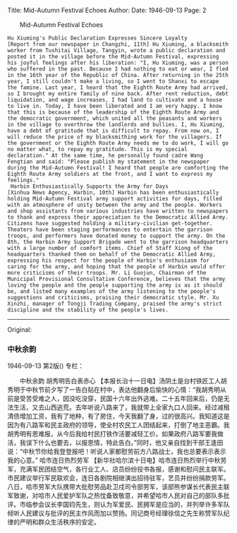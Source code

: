 Title: Mid-Autumn Festival Echoes
Author: 
Date: 1946-09-13
Page: 2

　　Mid-Autumn Festival Echoes

    Hu Xiuming's Public Declaration Expresses Sincere Loyalty
    [Report from our newspaper in Changzhi, 11th] Hu Xiuming, a blacksmith worker from Tushitai Village, Tangyin, wrote a public declaration and posted it in the village before the Mid-Autumn Festival, expressing his joyful feelings after his liberation: "I, Hu Xiuming, was a person who suffered in the past. Because I had nothing to eat or wear, I fled in the 16th year of the Republic of China. After returning in the 25th year, I still couldn't make a living, so I went to Shanxi to escape the famine. Last year, I heard that the Eighth Route Army had arrived, so I brought my entire family of nine back. After rent reduction, debt liquidation, and wage increases, I had land to cultivate and a house to live in. Today, I have been liberated and I am very happy. I know that this is because of the leadership of the Eighth Route Army and the democratic government, which united all the peasants and workers in the village to overthrow the landlords and bullies. I, Hu Xiuming, have a debt of gratitude that is difficult to repay. From now on, I will reduce the price of my blacksmithing work for the villagers. If the government or the Eighth Route Army needs me to do work, I will go no matter what, to repay my gratitude. This is my special declaration." At the same time, he personally found cadre Wang Fengtian and said: "Please publish my statement in the newspaper during the Mid-Autumn Festival! I heard that people are comforting the Eighth Route Army soldiers at the front, and I want to express my feelings."
     Harbin Enthusiastically Supports the Army for Days
    [Xinhua News Agency, Harbin, 10th] Harbin has been enthusiastically holding Mid-Autumn Festival army support activities for days, filled with an atmosphere of unity between the army and the people. Workers and shop assistants from various industries have written to newspapers to thank and express their appreciation to the Democratic Allied Army. Citizens have suggested holding a military-civilian get-together. Theaters have been staging performances to entertain the garrison troops, and performers have donated money to support the army. On the 8th, the Harbin Army Support Brigade went to the garrison headquarters with a large number of comfort items. Chief of Staff Xiong of the headquarters thanked them on behalf of the Democratic Allied Army, expressing his respect for the people of Harbin's enthusiasm for caring for the army, and hoping that the people of Harbin would offer more criticisms of their troops. Mr. Li Guojun, Chairman of the Municipal Provisional Consultative Conference, believes that the army loving the people and the people supporting the army is as it should be, and listed many examples of the army listening to the people's suggestions and criticisms, praising their democratic style. Mr. Xu Xinzhi, manager of Tongji Trading Company, praised the army's strict discipline and the stability of the people's lives.



<hr /> 

Original: 


### 中秋余韵

1946-09-13
第2版()
专栏：

　　中秋余韵
    胡秀明告白表赤心
    【本报长治十一日电】汤阴土是台村铁匠工人胡秀明于中秋节前夕写了一告白贴在村中，表达他翻身后愉快的心情：“我胡秀明从前是受苦受难之人，因没吃没穿，民国十六年出外逃难。二十五年回来后，仍是无法生活，又去山西逃荒。去年听说八路来了，我就带上全家九口人回来。经过减租清债增加工资，我有了地种，有了房住，今天我翻了身，过的很高兴。我知道这是因为有八路军和民主政府的领导，使全村农民工人团结起来，打倒了地主恶霸。我胡秀明有恩难报，从今后我给村民打铁作活要减轻工价。如果政府八路军要我做活，我误下什么也要去，以报恩情，特此告白。”同时，他又亲自找到干部王逢田说：“中秋节你给我登登报吧！听说人家都慰劳前方八路战士，我也总要表示表示我的心意。”
     哈市连日热烈劳军
    【新华社哈尔滨十日电】哈市连日热烈举行中秋劳军，充满军民团结空气，各行业工人、店员纷纷投书各报，感谢和慰问民主联军。市民建议举行军民联欢会，连日各剧院相继演出招待驻军，艺员并纷纷捐款劳军。八日，哈市劳军大队携带大批慰劳品赴卫戍司令部劳军，该部熊参谋长代表民主联军致谢，对哈市人民爱护军队之热忱备致敬意，并希望哈市人民对自己的部队多批评。市临参会议长李国钧先生，则认为军爱民、民拥军是应当的，并列举许多军队倾听人民建议与批评的民主作风而加以赞扬。同记商号经理徐信之先生称赞军队纪律的严明和群众生活秩序的安定。
